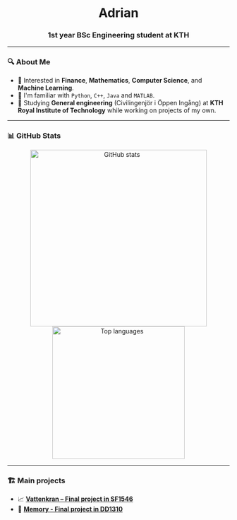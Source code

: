 <h1 align="center">Adrian</h1>
<h3 align="center">1st year BSc Engineering student at KTH </h3>

---

### 🔍 About Me

- 🧠 Interested in **Finance**, **Mathematics**, **Computer Science**, and **Machine Learning**.
- 🧮 I'm familiar with `Python`,  `C++`, `Java` and `MATLAB`.
- 🌊 Studying **General engineering** (Civilingenjör i Öppen Ingång) at **KTH Royal Institute of Technology** while working on projects of my own.

---

### 📊 GitHub Stats

<p align="center">
  <img src="https://github-readme-stats.vercel.app/api?username=addes4&show_icons=true&theme=default" alt="GitHub stats" width="400"/>
  <img src="https://github-readme-stats.vercel.app/api/top-langs/?username=addes4&layout=compact&theme=default" alt="Top languages" width="300"/>
</p>

---

### 🏗️ Main projects

- 📈 [**Vattenkran – Final project in SF1546**](https://github.com/addes4/numerical-methods-final-project)
- 👾 [**Memory - Final project in DD1310**](https://github.com/addes4/Python-project)
